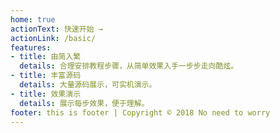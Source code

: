 ```yaml
---
home: true
actionText: 快速开始 →
actionLink: /basic/
features:
- title: 由简入繁
  details: 合理安排教程步骤，从简单效果入手一步步走向酷炫。
- title: 丰富源码
  details: 大量源码展示，可实机演示。
- title: 效果演示
  details: 展示每步效果，便于理解。
footer: this is footer | Copyright © 2018 No need to worry
---
```




